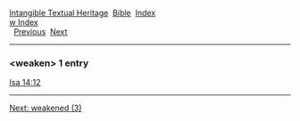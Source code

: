 [Intangible Textual Heritage](../../index)  [Bible](../index) 
[Index](index)   
[w Index](_w_)  
  [Previous](c12305)  [Next](c12307) 

------------------------------------------------------------------------

### &lt;weaken&gt; 1 entry

[Isa 14:12](../kjv/isa014.htm#012)  

------------------------------------------------------------------------

[Next: weakened (3)](c12307)
